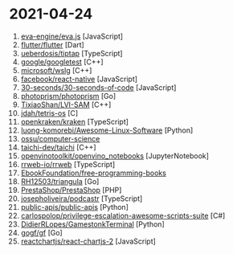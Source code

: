 # 2021-04-24

1. [eva-engine/eva.js](https://github.com/eva-engine/eva.js "Eva.js is a front-end game engine specifically for creating interactive game projects.") [JavaScript]
2. [flutter/flutter](https://github.com/flutter/flutter "Flutter makes it easy and fast to build beautiful apps for mobile and beyond.") [Dart]
3. [ueberdosis/tiptap](https://github.com/ueberdosis/tiptap "The headless editor framework for web artisans.") [TypeScript]
4. [google/googletest](https://github.com/google/googletest "Googletest - Google Testing and Mocking Framework") [C++]
5. [microsoft/wslg](https://github.com/microsoft/wslg "Enabling the Windows Subsystem for Linux to include support for Wayland and X server related scenarios") [C++]
6. [facebook/react-native](https://github.com/facebook/react-native "A framework for building native apps with React.") [JavaScript]
7. [30-seconds/30-seconds-of-code](https://github.com/30-seconds/30-seconds-of-code "Short JavaScript code snippets for all your development needs") [JavaScript]
8. [photoprism/photoprism](https://github.com/photoprism/photoprism "Personal Photo Management powered by Go and Google TensorFlow") [Go]
9. [TixiaoShan/LVI-SAM](https://github.com/TixiaoShan/LVI-SAM "LVI-SAM: Tightly-coupled Lidar-Visual-Inertial Odometry via Smoothing and Mapping") [C++]
10. [jdah/tetris-os](https://github.com/jdah/tetris-os "An operating system, but it only plays Tetris.") [C]
11. [openkraken/kraken](https://github.com/openkraken/kraken "A high-performance, web standards-compliant rendering engine based on Flutter.") [TypeScript]
12. [luong-komorebi/Awesome-Linux-Software](https://github.com/luong-komorebi/Awesome-Linux-Software "A list of awesome applications, software, tools and other materials for Linux distros.") [Python]
13. [ossu/computer-science](https://github.com/ossu/computer-science "🎓 Path to a free self-taught education in Computer Science!") 
14. [taichi-dev/taichi](https://github.com/taichi-dev/taichi "Productive & portable programming language for high-performance, sparse & differentiable computing on CPUs & GPUs") [C++]
15. [openvinotoolkit/openvino_notebooks](https://github.com/openvinotoolkit/openvino_notebooks "📚 A collection of Jupyter notebooks for learning and experimenting with OpenVINO 👓") [JupyterNotebook]
16. [rrweb-io/rrweb](https://github.com/rrweb-io/rrweb "record and replay the web") [TypeScript]
17. [EbookFoundation/free-programming-books](https://github.com/EbookFoundation/free-programming-books "📚 Freely available programming books") 
18. [RH12503/triangula](https://github.com/RH12503/triangula "Generate high-quality triangulated art from images.") [Go]
19. [PrestaShop/PrestaShop](https://github.com/PrestaShop/PrestaShop "PrestaShop is a fully scalable open source e-commerce solution.") [PHP]
20. [josepholiveira/podcastr](https://github.com/josepholiveira/podcastr "A platform built for podcast broadcasting. Developed during @Rocketseat NLW#05 free training.") [TypeScript]
21. [public-apis/public-apis](https://github.com/public-apis/public-apis "A collective list of free APIs") [Python]
22. [carlospolop/privilege-escalation-awesome-scripts-suite](https://github.com/carlospolop/privilege-escalation-awesome-scripts-suite "PEASS - Privilege Escalation Awesome Scripts SUITE (with colors)") [C#]
23. [DidierRLopes/GamestonkTerminal](https://github.com/DidierRLopes/GamestonkTerminal "The next best thing after Bloomberg Terminal") [Python]
24. [gogf/gf](https://github.com/gogf/gf "GoFrame is a modular, powerful, high-performance and enterprise-class application development framework of Golang.") [Go]
25. [reactchartjs/react-chartjs-2](https://github.com/reactchartjs/react-chartjs-2 "React wrapper for Chart.js") [JavaScript]
